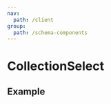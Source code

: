 ```yaml
---
nav:
  path: /client
group:
  path: /schema-components
---
```


# CollectionSelect

## Example

<code src="./demos/demo1.tsx"></code>

